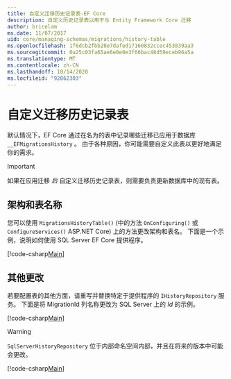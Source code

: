 ```yaml
---
title: 自定义迁移历史记录表-EF Core
description: 自定义历史记录表以用于与 Entity Framework Core 迁移
author: bricelam
ms.date: 11/07/2017
uid: core/managing-schemas/migrations/history-table
ms.openlocfilehash: 1f6dcb2fbb20e7dafed17160832ccec453839aa3
ms.sourcegitcommit: 0a25c03fa65ae6e0e0e3f66bac48d59eceb96a5a
ms.translationtype: MT
ms.contentlocale: zh-CN
ms.lasthandoff: 10/14/2020
ms.locfileid: "92062303"
---
```

# <a name="custom-migrations-history-table"></a>自定义迁移历史记录表

默认情况下，EF Core 通过在名为的表中记录哪些迁移已应用于数据库 `__EFMigrationsHistory` 。 由于各种原因，你可能需要自定义此表以更好地满足你的需求。

> [!IMPORTANT]
> 如果在应用迁移 *后* 自定义迁移历史记录表，则需要负责更新数据库中的现有表。

## <a name="schema-and-table-name"></a>架构和表名称

您可以使用 `MigrationsHistoryTable()` (中的方法 `OnConfiguring()` 或 `ConfigureServices()` ASP.NET Core) 上的方法更改架构和表名。 下面是一个示例，说明如何使用 SQL Server EF Core 提供程序。

[!code-csharp[Main](../../../../samples/core/Schemas/Migrations/MigrationTableNameContext.cs#TableNameContext)]

## <a name="other-changes"></a>其他更改

若要配置表的其他方面，请重写并替换特定于提供程序的 `IHistoryRepository` 服务。 下面是将 MigrationId 列名称更改为 SQL Server 上的 *Id* 的示例。

[!code-csharp[Main](../../../../samples/core/Schemas/Migrations/MyHistoryRepository.cs#HistoryRepositoryContext)]

> [!WARNING]
> `SqlServerHistoryRepository` 位于内部命名空间内部，并且在将来的版本中可能会更改。

[!code-csharp[Main](../../../../samples/core/Schemas/Migrations/MyHistoryRepository.cs#HistoryRepository)]
